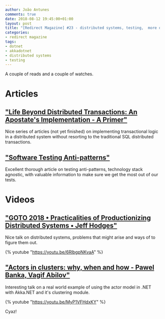 ```yaml
---
author: João Antunes
comments: true
date: 2018-08-12 19:45:00+01:00
layout: post
title: "[Redirect Magazine] #23 - distributed systems, testing,  more distributed systems and actors on distributed systems"
categories:
- redirect magazine
tags:
- dotnet
- akkadotnet
- distributed systems
- testing
---
```


A couple of reads and a couple of watches.

# Articles
## ["Life Beyond Distributed Transactions: An Apostate's Implementation - A Primer"](https://jimmybogard.com/life-beyond-transactions-implementation-primer/)
Nice series of articles (not yet finished) on implementing transactional logic in a distributed system without resorting to the traditional SQL distributed transactions.
<br/>
## ["Software Testing Anti-patterns"](http://blog.codepipes.com/testing/software-testing-antipatterns.html)
Excellent thorough article on testing anti-patterns, technology stack agnostic, with valuable information to make sure we get the most out of our tests.
<br/>
# Videos
## ["GOTO 2018 • Practicalities of Productionizing Distributed Systems • Jeff Hodges"](https://youtu.be/6RlbgpNKvaA)
Nice talk on distributed systems, problems that might arise and ways of to figure them out.

{% youtube "https://youtu.be/6RlbgpNKvaA" %}
<br/>
## ["Actors in clusters: why, when and how - Pawel Banka, Vagif Abilov"](https://youtu.be/MyP1VFHdxKY)
Interesting talk on a real world example of using the actor model in .NET with Akka.NET and it's clustering module.

{% youtube "https://youtu.be/MyP1VFHdxKY" %}
<br/>

Cyaz!